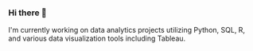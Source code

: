 ### Hi there 👋

I'm currently working on data analytics projects utilizing Python, SQL, R, and various data visualization tools including Tableau. 


